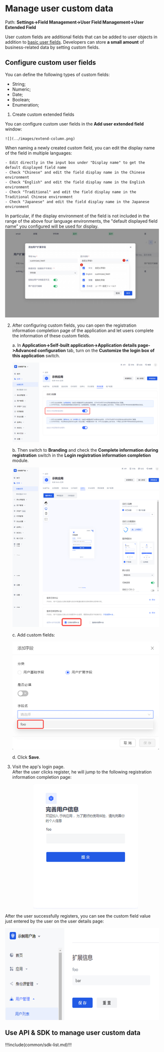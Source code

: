 # Manage user custom data

<LastUpdated/>

Path: **Settings->Field Management->User Field Management->User Extended Field**

User custom fields are additional fields that can be added to user objects in addition to [basic user fields](/guides/user/user-profile.md). Developers can store **a small amount** of business-related data by setting custom fields.

## Configure custom user fields

You can define the following types of custom fields:

- String;
- Numeric;
- Date;
- Boolean;
- Enumeration;

1. Create custom extended fields

You can configure custom user fields in the **Add user extended field** window:

    ![](../images/extend-column.png)

When naming a newly created custom field, you can edit the display name of the field in multiple languages:

    - Edit directly in the input box under "Display name" to get the default displayed field name
    - Check "Chinese" and edit the field display name in the Chinese environment
    - Check "English" and edit the field display name in the English environment
    - Check "Traditional" and edit the field display name in the Traditional Chinese environment
    - Check "Japanese" and edit the field display name in the Japanese environment

In particular, if the display environment of the field is not included in the range of the above four language environments, the "default displayed field name" you configured will be used for display.
   ![](../images/extend-column-i18n.jpg)



2. After configuring custom fields, you can open the registration information completion page of the application and let users complete the information of these custom fields.

    a. In **Application->Self-built application->Application details page->Advanced configuration** tab, turn on the **Customize the login box of this application** switch.

    ![](../images/extend-column-supplement-1.png)

    b. Then switch to **Branding** and check the **Complete information during registration** switch in the **Login registration information completion** module.

    ![](../images/extend-column-supplement-2.png)

    c. Add custom fields:

    ![](../images/extend-column-supplement-3.png)

    d. Click **Save**.

3. Visit the app's login page. </br>After the user clicks register, he will jump to the following registration information completion page:

    <img src="../images/extend-column-supplement-4.png" style="display:block;margin: 0 auto;">

After the user successfully registers, you can see the custom field value just entered by the user on the user details page:

<img src="../images/extend-column-supplement-5.png" height=300 style="display:block;margin: 0 auto;">

## Use API & SDK to manage user custom data

!!!include(common/sdk-list.md)!!!

<StackSelector snippet="udf" selectLabel="Select language" :order="['java', 'javascript', 'python', 'csharp', 'swift']"/>